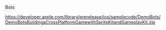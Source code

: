 Bots

<https://developer.apple.com/library/prerelease/ios/samplecode/DemoBots/DemoBotsBuildingaCrossPlatformGamewithSpriteKitandGameplayKit.zip>
